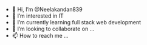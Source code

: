 - 👋 Hi, I’m @Neelakandan839
- 👀 I’m interested in IT
- 🌱 I’m currently learning full stack web development
- 💞️ I’m looking to collaborate on ...
- 📫 How to reach me ...

<!---
Neelakandan839/Neelakandan839 is a ✨ special ✨ repository because its `README.md` (this file) appears on your GitHub profile.
You can click the Preview link to take a look at your changes.
--->
